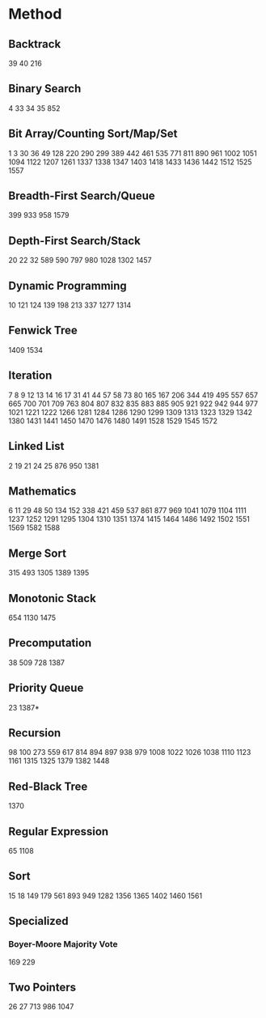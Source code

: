 # Method
## Backtrack
39
40
216
## Binary Search
4
33
34
35
852
## Bit Array/Counting Sort/Map/Set
1
3
30
36
49
128
220
290
299
389
442
461
535
771
811
890
961
1002
1051
1094
1122
1207
1261
1337
1338
1347
1403
1418
1433
1436
1442
1512
1525
1557
## Breadth-First Search/Queue
399
933
958
1579
## Depth-First Search/Stack
20
22
32
589
590
797
980
1028
1302
1457
## Dynamic Programming
10
121
124
139
198
213
337
1277
1314
## Fenwick Tree
1409
1534
## Iteration
7
8
9
12
13
14
16
17
31
41
44
57
58
73
80
165
167
206
344
419
495
557
657
665
700
701
709
763
804
807
832
835
883
885
905
921
922
942
944
977
1021
1221
1222
1266
1281
1284
1286
1290
1299
1309
1313
1323
1329
1342
1380
1431
1441
1450
1470
1476
1480
1491
1528
1529
1545
1572
## Linked List
2
19
21
24
25
876
950
1381
## Mathematics
6
11
29
48
50
134
152
338
421
459
537
861
877
969
1041
1079
1104
1111
1237
1252
1291
1295
1304
1310
1351
1374
1415
1464
1486
1492
1502
1551
1569
1582
1588
## Merge Sort
315
493
1305
1389
1395
## Monotonic Stack
654
1130
1475
## Precomputation
38
509
728
1387
## Priority Queue
23
1387*
## Recursion
98
100
273
559
617
814
894
897
938
979
1008
1022
1026
1038
1110
1123
1161
1315
1325
1379
1382
1448
## Red-Black Tree
1370
## Regular Expression
65
1108
## Sort
15
18
149
179
561
893
949
1282
1356
1365
1402
1460
1561
## Specialized
### Boyer-Moore Majority Vote
169
229
## Two Pointers
26
27
713
986
1047
